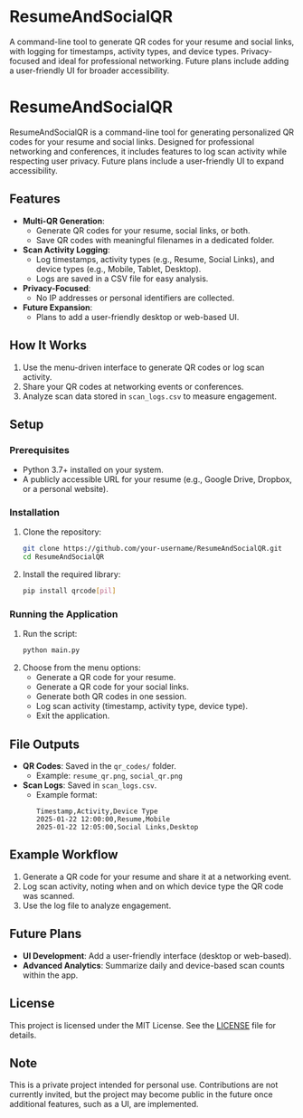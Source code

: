 # ResumeAndSocialQR
A command-line tool to generate QR codes for your resume and social links, with logging for timestamps, activity types, and device types. Privacy-focused and ideal for professional networking. Future plans include adding a user-friendly UI for broader accessibility.


# ResumeAndSocialQR

ResumeAndSocialQR is a command-line tool for generating personalized QR codes for your resume and social links. Designed for professional networking and conferences, it includes features to log scan activity while respecting user privacy. Future plans include a user-friendly UI to expand accessibility.

## Features
- **Multi-QR Generation**:
  - Generate QR codes for your resume, social links, or both.
  - Save QR codes with meaningful filenames in a dedicated folder.
- **Scan Activity Logging**:
  - Log timestamps, activity types (e.g., Resume, Social Links), and device types (e.g., Mobile, Tablet, Desktop).
  - Logs are saved in a CSV file for easy analysis.
- **Privacy-Focused**:
  - No IP addresses or personal identifiers are collected.
- **Future Expansion**:
  - Plans to add a user-friendly desktop or web-based UI.

## How It Works
1. Use the menu-driven interface to generate QR codes or log scan activity.
2. Share your QR codes at networking events or conferences.
3. Analyze scan data stored in `scan_logs.csv` to measure engagement.

## Setup
### Prerequisites
- Python 3.7+ installed on your system.
- A publicly accessible URL for your resume (e.g., Google Drive, Dropbox, or a personal website).

### Installation
1. Clone the repository:
   ```bash
   git clone https://github.com/your-username/ResumeAndSocialQR.git
   cd ResumeAndSocialQR
   ```
2. Install the required library:
   ```bash
   pip install qrcode[pil]
   ```

### Running the Application
1. Run the script:
   ```bash
   python main.py
   ```
2. Choose from the menu options:
   - Generate a QR code for your resume.
   - Generate a QR code for your social links.
   - Generate both QR codes in one session.
   - Log scan activity (timestamp, activity type, device type).
   - Exit the application.

## File Outputs
- **QR Codes**: Saved in the `qr_codes/` folder.
  - Example: `resume_qr.png`, `social_qr.png`
- **Scan Logs**: Saved in `scan_logs.csv`.
  - Example format:
    ```csv
    Timestamp,Activity,Device Type
    2025-01-22 12:00:00,Resume,Mobile
    2025-01-22 12:05:00,Social Links,Desktop
    ```

## Example Workflow
1. Generate a QR code for your resume and share it at a networking event.
2. Log scan activity, noting when and on which device type the QR code was scanned.
3. Use the log file to analyze engagement.

## Future Plans
- **UI Development**: Add a user-friendly interface (desktop or web-based).
- **Advanced Analytics**: Summarize daily and device-based scan counts within the app.

## License
This project is licensed under the MIT License. See the [LICENSE](LICENSE) file for details.

## Note
This is a private project intended for personal use. Contributions are not currently invited, but the project may become public in the future once additional features, such as a UI, are implemented.

